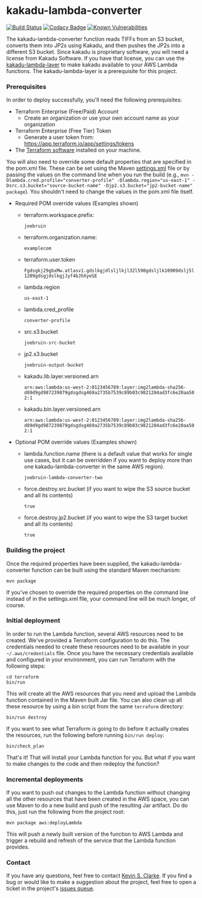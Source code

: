# kakadu-lambda-converter
[![Build Status](https://travis-ci.com/UCLALibrary/kakadu-lambda-converter.svg?branch=master)](https://travis-ci.com/UCLALibrary/kakadu-lambda-converter) [![Codacy Badge](https://api.codacy.com/project/badge/Coverage/83adb954344644a2ac6fbb8ecd022cd9)](https://www.codacy.com/app/UCLALibrary/kakadu-lambda-converter?utm_source=github.com&utm_medium=referral&utm_content=UCLALibrary/kakadu-lambda-converter&utm_campaign=Badge_Coverage) [![Known Vulnerabilities](https://snyk.io/test/github/uclalibrary/kakadu-lambda-converter/badge.svg)](https://snyk.io/test/github/uclalibrary/kakadu-lambda-converter)

The kakadu-lambda-converter function reads TIFFs from an S3 bucket, converts them into JP2s using Kakadu, and then pushes the JP2s into a different S3 bucket. Since kakadu is proprietary software, you will need a license from Kakadu Software. If you have that license, you can use the [kakadu-lambda-layer](https://github.com/UCLALibrary/kakadu-lambda-layer) to make kakadu available to your AWS Lambda functions. The kakadu-lambda-layer is a prerequisite for this project.

### Prerequisites

In order to deploy successfully, you'll need the following prerequisites:

* Terraform Enterprise (Free/Paid) Account
  * Create an organization or use your own account name as your organization
* Terraform Enterprise (Free Tier) Token
  * Generate a user token from: https://app.terraform.io/app/settings/tokens
* The [Terraform software](https://www.terraform.io/downloads.html) installed on your machine.

You will also need to override some default properties that are specified in the pom.xml file. These can be set using the Maven [settings.xml](https://maven.apache.org/settings.html) file or by passing the values on the command line when you run the build (e.g., `mvn -Dlambda.cred.profile="converter-profile" -Dlambda.region="us-east-1" -Dsrc.s3.bucket="source-bucket-name" -Djp2.s3.bucket="jp2-bucket-name" package`). You shouldn't need to change the values in the pom.xml file itself.

* Required POM override values (Examples shown)
  * terraform.workspace.prefix:
  
      ```joebruin```

  * terraform.organization.name:

      ```examplecom```

  * terraform.user.token

      ```Fgdsgkj29gbxMw.atlasv1.gdslkgjdlsljlkjl32l590gdsljlk10909dslj5l1209gdsgjdslkgjJyf4bJhXyeSE```

  * lambda.region

      ```us-east-1```

  * lambda.cred_profile

      ```converter-profile```

  * src.s3.bucket

      ```joebruin-src-bucket```

  * jp2.s3.bucket

      ```joebruin-output-bucket```

  * kakadu.lib.layer.versioned.arn

      ```arn:aws:lambda:us-west-2:0123456789:layer:img2lambda-sha256-d89d9gd987239879gdsgdsg469a2735b7539c89b03c9821284ad3fc6e20aa502:1```

  * kakadu.bin.layer.versioned.arn

      ```arn:aws:lambda:us-west-2:0123456789:layer:img2lambda-sha256-d89d9gd987239879gdsgdsg469a2735b7539c89b03c9821284ad3fc6e20aa502:1```

* Optional POM override values (Examples shown)
  * lambda.function.name (there is a default value that works for single use cases, but it can be overridden if you want to deploy more than one kakadu-lambda-converter in the same AWS region).
  
      ```joebruin-lambda-converter-two```

  * force.destroy.src.bucket (if you want to wipe the S3 source bucket and all its contents)
  
      ```true```

  * force.destroy.jp2.bucket (if you want to wipe the S3 target bucket and all its contents)

      ```true```

### Building the project

Once the required properties have been supplied, the kakadu-lambda-converter function can be built using the standard Maven mechanism:

    mvn package

If you've chosen to override the required properties on the command line instead of in the settings.xml file, your command line will be much longer, of course.

### Initial deployment

In order to run the Lambda function, several AWS resources need to be created. We've provided a Terraform configuration to do this. The credentials needed to create these resources need to be available in your `~/.aws/credentials` file. Once you have the necessary credentials available and configured in your environment, you can run Terraform with the following steps:

    cd terraform
    bin/run

This will create all the AWS resources that you need and upload the Lambda function contained in the Maven built Jar file. You can also clean up all these resource by using a bin script from the same `terraform` directory:

    bin/run destroy

If you want to see what Terraform is going to do before it actually creates the resources, run the following before running `bin/run deploy`:

    bin/check_plan

That's it! That will install your Lambda function for you. But what if you want to make changes to the code and then redeploy the function?

### Incremental deployments

If you want to push out changes to the Lambda function without changing all the other resources that have been created in the AWS space, you can use Maven to do a new build and push of the resulting Jar artifact. Do do this, just run the following from the project root:

    mvn package aws:deployLambda

This will push a newly built version of the function to AWS Lambda and trigger a rebuild and refresh of the service that the Lambda function provides.

### Contact

If you have any questions, feel free to contact <a href="mailto:ksclarke@ksclarke.io">Kevin S. Clarke</a>. If you find a bug or would like to make a suggestion about the project, feel free to open a ticket in the project's [issues queue](https://github.com/UCLALibrary/kakadu-lambda-converter/issues).
